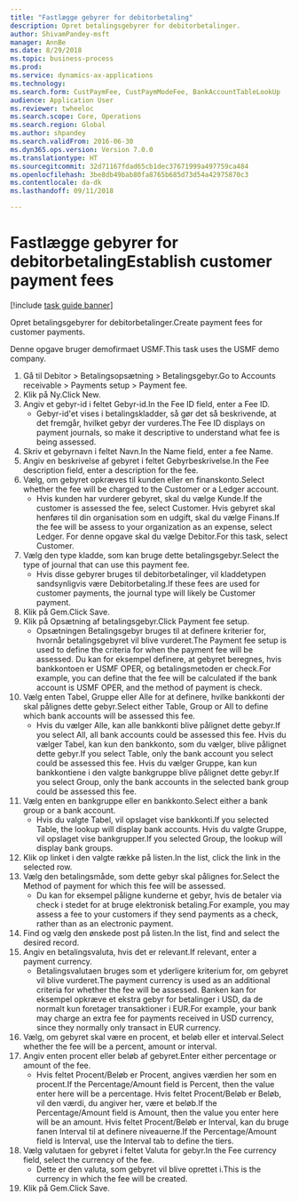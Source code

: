 ```yaml
--- 
title: "Fastlægge gebyrer for debitorbetaling"
description: Opret betalingsgebyrer for debitorbetalinger.
author: ShivamPandey-msft
manager: AnnBe
ms.date: 8/29/2018
ms.topic: business-process
ms.prod: 
ms.service: dynamics-ax-applications
ms.technology: 
ms.search.form: CustPaymFee, CustPaymModeFee, BankAccountTableLookUp
audience: Application User
ms.reviewer: twheeloc
ms.search.scope: Core, Operations
ms.search.region: Global
ms.author: shpandey
ms.search.validFrom: 2016-06-30
ms.dyn365.ops.version: Version 7.0.0
ms.translationtype: HT
ms.sourcegitcommit: 32d71167fdad65cb1dec37671999a497759ca484
ms.openlocfilehash: 3be8db49bab80fa8765b685d73d54a42975870c3
ms.contentlocale: da-dk
ms.lasthandoff: 09/11/2018

---
```

# <a name="establish-customer-payment-fees"></a><span data-ttu-id="b8bca-103">Fastlægge gebyrer for debitorbetaling</span><span class="sxs-lookup"><span data-stu-id="b8bca-103">Establish customer payment fees</span></span>

[!include [task guide banner](../../includes/task-guide-banner.md)]

<span data-ttu-id="b8bca-104">Opret betalingsgebyrer for debitorbetalinger.</span><span class="sxs-lookup"><span data-stu-id="b8bca-104">Create payment fees for customer payments.</span></span>

<span data-ttu-id="b8bca-105">Denne opgave bruger demofirmaet USMF.</span><span class="sxs-lookup"><span data-stu-id="b8bca-105">This task uses the USMF demo company.</span></span>

1. <span data-ttu-id="b8bca-106">Gå til Debitor > Betalingsopsætning > Betalingsgebyr.</span><span class="sxs-lookup"><span data-stu-id="b8bca-106">Go to Accounts receivable > Payments setup > Payment fee.</span></span>
2. <span data-ttu-id="b8bca-107">Klik på Ny.</span><span class="sxs-lookup"><span data-stu-id="b8bca-107">Click New.</span></span>
3. <span data-ttu-id="b8bca-108">Angiv et gebyr-id i feltet Gebyr-id.</span><span class="sxs-lookup"><span data-stu-id="b8bca-108">In the Fee ID field, enter a Fee ID.</span></span>
    * <span data-ttu-id="b8bca-109">Gebyr-id'et vises i betalingskladder, så gør det så beskrivende, at det fremgår, hvilket gebyr der vurderes.</span><span class="sxs-lookup"><span data-stu-id="b8bca-109">The Fee ID displays on payment journals, so make it descriptive to understand what fee is being assessed.</span></span>  
4. <span data-ttu-id="b8bca-110">Skriv et gebyrnavn i feltet Navn.</span><span class="sxs-lookup"><span data-stu-id="b8bca-110">In the Name field, enter a fee Name.</span></span>
5. <span data-ttu-id="b8bca-111">Angiv en beskrivelse af gebyret i feltet Gebyrbeskrivelse.</span><span class="sxs-lookup"><span data-stu-id="b8bca-111">In the Fee description field, enter a description for the fee.</span></span>
6. <span data-ttu-id="b8bca-112">Vælg, om gebyret opkræves til kunden eller en finanskonto.</span><span class="sxs-lookup"><span data-stu-id="b8bca-112">Select whether the fee will be charged to the Customer or a Ledger account.</span></span>
    * <span data-ttu-id="b8bca-113">Hvis kunden har vurderer gebyret, skal du vælge Kunde.</span><span class="sxs-lookup"><span data-stu-id="b8bca-113">If the customer is assessed the fee, select Customer.</span></span> <span data-ttu-id="b8bca-114">Hvis gebyret skal henføres til din organisation som en udgift, skal du vælge Finans.</span><span class="sxs-lookup"><span data-stu-id="b8bca-114">If the fee will be assess to your organization as an expense, select Ledger.</span></span> <span data-ttu-id="b8bca-115">For denne opgave skal du vælge Debitor.</span><span class="sxs-lookup"><span data-stu-id="b8bca-115">For this task, select Customer.</span></span>  
7. <span data-ttu-id="b8bca-116">Vælg den type kladde, som kan bruge dette betalingsgebyr.</span><span class="sxs-lookup"><span data-stu-id="b8bca-116">Select the type of  journal that can use this payment fee.</span></span>
    * <span data-ttu-id="b8bca-117">Hvis disse gebyrer bruges til debitorbetalinger, vil kladdetypen sandsynligvis være Debitorbetaling.</span><span class="sxs-lookup"><span data-stu-id="b8bca-117">If these fees are used for customer payments, the journal type will likely be Customer payment.</span></span>  
8. <span data-ttu-id="b8bca-118">Klik på Gem.</span><span class="sxs-lookup"><span data-stu-id="b8bca-118">Click Save.</span></span>
9. <span data-ttu-id="b8bca-119">Klik på Opsætning af betalingsgebyr.</span><span class="sxs-lookup"><span data-stu-id="b8bca-119">Click Payment fee setup.</span></span>
    * <span data-ttu-id="b8bca-120">Opsætningen Betalingsgebyr bruges til at definere kriterier for, hvornår betalingsgebyret vil blive vurderet.</span><span class="sxs-lookup"><span data-stu-id="b8bca-120">The Payment fee setup is used to define the criteria for when the payment fee will be assessed.</span></span>  <span data-ttu-id="b8bca-121">Du kan for eksempel definere, at gebyret beregnes, hvis bankkontoen er USMF OPER, og betalingsmetoden er check.</span><span class="sxs-lookup"><span data-stu-id="b8bca-121">For example, you can define that the fee will be calculated if the bank account is USMF OPER, and the method of payment is check.</span></span>  
10. <span data-ttu-id="b8bca-122">Vælg enten Tabel, Gruppe eller Alle for at definere, hvilke bankkonti der skal pålignes dette gebyr.</span><span class="sxs-lookup"><span data-stu-id="b8bca-122">Select either Table, Group or All to define which bank accounts will be assessed this fee.</span></span>
    * <span data-ttu-id="b8bca-123">Hvis du vælger Alle, kan alle bankkonti blive pålignet dette gebyr.</span><span class="sxs-lookup"><span data-stu-id="b8bca-123">If you select All, all bank accounts could be assessed this fee.</span></span>  <span data-ttu-id="b8bca-124">Hvis du vælger Tabel, kan kun den bankkonto, som du vælger, blive pålignet dette gebyr.</span><span class="sxs-lookup"><span data-stu-id="b8bca-124">If you select Table, only the bank account you select could be assessed this fee.</span></span> <span data-ttu-id="b8bca-125">Hvis du vælger Gruppe, kan kun bankkontiene i den valgte bankgruppe blive pålignet dette gebyr.</span><span class="sxs-lookup"><span data-stu-id="b8bca-125">If you select Group, only the bank accounts in the selected bank group could be assessed this fee.</span></span>  
11. <span data-ttu-id="b8bca-126">Vælg enten en bankgruppe eller en bankkonto.</span><span class="sxs-lookup"><span data-stu-id="b8bca-126">Select either a bank group or a bank account.</span></span>
    * <span data-ttu-id="b8bca-127">Hvis du valgte Tabel, vil opslaget vise bankkonti.</span><span class="sxs-lookup"><span data-stu-id="b8bca-127">If you selected Table, the lookup will display bank accounts.</span></span> <span data-ttu-id="b8bca-128">Hvis du valgte Gruppe, vil opslaget vise bankgrupper.</span><span class="sxs-lookup"><span data-stu-id="b8bca-128">If you selected Group, the lookup will display bank groups.</span></span>  
12. <span data-ttu-id="b8bca-129">Klik op linket i den valgte række på listen.</span><span class="sxs-lookup"><span data-stu-id="b8bca-129">In the list, click the link in the selected row.</span></span>
13. <span data-ttu-id="b8bca-130">Vælg den betalingsmåde, som dette gebyr skal pålignes for.</span><span class="sxs-lookup"><span data-stu-id="b8bca-130">Select the Method of payment for which this fee will be assessed.</span></span>
    * <span data-ttu-id="b8bca-131">Du kan for eksempel påligne kunderne et gebyr, hvis de betaler via check i stedet for at bruge elektronisk betaling.</span><span class="sxs-lookup"><span data-stu-id="b8bca-131">For example, you may assess a fee to your customers if they send payments as a check, rather than as an electronic payment.</span></span>  
14. <span data-ttu-id="b8bca-132">Find og vælg den ønskede post på listen.</span><span class="sxs-lookup"><span data-stu-id="b8bca-132">In the list, find and select the desired record.</span></span>
15. <span data-ttu-id="b8bca-133">Angiv en betalingsvaluta, hvis det er relevant.</span><span class="sxs-lookup"><span data-stu-id="b8bca-133">If relevant, enter a payment currency.</span></span>
    * <span data-ttu-id="b8bca-134">Betalingsvalutaen bruges som et yderligere kriterium for, om gebyret vil blive vurderet.</span><span class="sxs-lookup"><span data-stu-id="b8bca-134">The payment currency is used as an additional criteria for whether the fee will be assessed.</span></span>  <span data-ttu-id="b8bca-135">Banken kan for eksempel opkræve et ekstra gebyr for betalinger i USD, da de normalt kun foretager transaktioner i EUR.</span><span class="sxs-lookup"><span data-stu-id="b8bca-135">For example, your bank may charge an extra fee for payments received in USD currency, since they normally only transact in EUR currency.</span></span>  
16. <span data-ttu-id="b8bca-136">Vælg, om gebyret skal være en procent, et beløb eller et interval.</span><span class="sxs-lookup"><span data-stu-id="b8bca-136">Select whether the fee will be a percent, amount or interval.</span></span>
17. <span data-ttu-id="b8bca-137">Angiv enten procent eller beløb af gebyret.</span><span class="sxs-lookup"><span data-stu-id="b8bca-137">Enter either percentage or amount of the fee.</span></span>
    * <span data-ttu-id="b8bca-138">Hvis feltet Procent/Beløb er Procent, angives værdien her som en procent.</span><span class="sxs-lookup"><span data-stu-id="b8bca-138">If the Percentage/Amount field is Percent, then the value enter here will be a percentage.</span></span> <span data-ttu-id="b8bca-139">Hvis feltet Procent/Beløb er Beløb, vil den værdi, du angiver her, være et beløb.</span><span class="sxs-lookup"><span data-stu-id="b8bca-139">If the Percentage/Amount field is Amount, then the value you enter here will be an amount.</span></span> <span data-ttu-id="b8bca-140">Hvis feltet Procent/Beløb er Interval, kan du bruge fanen Interval til at definere niveauerne.</span><span class="sxs-lookup"><span data-stu-id="b8bca-140">If the Percentage/Amount field is Interval, use the Interval tab to define the tiers.</span></span>  
18. <span data-ttu-id="b8bca-141">Vælg valutaen for gebyret i feltet Valuta for gebyr.</span><span class="sxs-lookup"><span data-stu-id="b8bca-141">In the Fee currency field, select the currency of the fee.</span></span>
    * <span data-ttu-id="b8bca-142">Dette er den valuta, som gebyret vil blive oprettet i.</span><span class="sxs-lookup"><span data-stu-id="b8bca-142">This is the currency in which the fee will be created.</span></span>  
19. <span data-ttu-id="b8bca-143">Klik på Gem.</span><span class="sxs-lookup"><span data-stu-id="b8bca-143">Click Save.</span></span>


